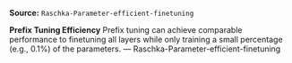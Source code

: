 **Source:** `Raschka-Parameter-efficient-finetuning`

**Prefix Tuning Efficiency**
Prefix tuning can achieve comparable performance to finetuning all layers while only training a small percentage (e.g., 0.1%) of the parameters. — Raschka-Parameter-efficient-finetuning
